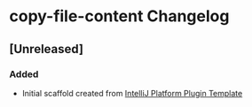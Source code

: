 <!-- Keep a Changelog guide -> https://keepachangelog.com -->

# copy-file-content Changelog

## [Unreleased]
### Added
- Initial scaffold created from [IntelliJ Platform Plugin Template](https://github.com/JetBrains/intellij-platform-plugin-template)
